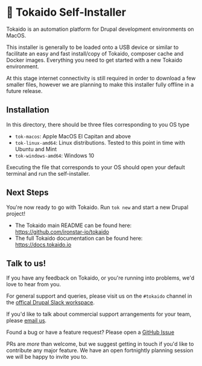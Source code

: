 # 🚅 Tokaido Self-Installer

Tokaido is an automation platform for Drupal development environments on MacOS.

This installer is generally to be loaded onto a USB device or similar to facilitate an easy and fast install/copy of Tokaido, composer cache and Docker images. Everything you need to get started with a new Tokaido environment.

At this stage internet connectivity is still required in order to download a few smaller files, however we are planning to make this installer fully offline in a future release.

## Installation

In this directory, there should be three files corresponding to you OS type

- `tok-macos`: Apple MacOS El Capitan and above
- `tok-linux-amd64`: Linux distributions. Tested to this point in time with Ubuntu and Mint
- `tok-windows-amd64`: Windows 10

Executing the file that corresponds to your OS should open your default terminal and run the self-installer.

## Next Steps

You're now ready to go with Tokaido. Run `tok new` and start a new Drupal project!

- The Tokaido main README can be found here: https://github.com/ironstar-io/tokaido
- The full Tokaido documentation can be found here: https://docs.tokaido.io

## Talk to us!

If you have any feedback on Tokaido, or you're running into problems, we'd love
to hear from you.

For general support and queries, please visit us on the `#tokaido` channel in
the [offical Drupal Slack workspace](https://www.drupal.org/slack).

If you'd like to talk about commercial support arrangements for your team,
please [email us](tokaido@ironstar.io).

Found a bug or have a feature request? Please open a [GitHub Issue](https://github.com/ironstar-io/tokaido/issues/new/choose)

PRs are _more_ than welcome, but we suggest getting in touch if you'd like to
contribute any major feature. We have an open fortnightly planning session we
will be happy to invite you to.
